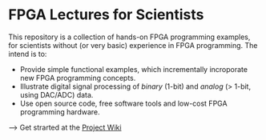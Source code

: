 # FPGA Lectures for Scientists
This repository is a collection of hands-on FPGA programming examples, for scientists without (or very basic) experience in FPGA programming. The intend is to:
* Provide simple functional examples, which incrementally incroporate new FPGA programming concepts. 
* Illustrate digital signal processing of *binary* (1-bit) and *analog* (> 1-bit, using DAC/ADC) data.
* Use open source code, free software tools and low-cost FPGA programming hardware.  

--> Get strarted at the [Project Wiki](https://github.com/dspsandbox/FPGA-Lectures-for-Scientists/wiki)
